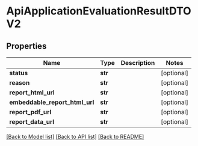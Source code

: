 # ApiApplicationEvaluationResultDTOV2

## Properties

| Name                           | Type    | Description | Notes      |
| ------------------------------ | ------- | ----------- | ---------- |
| **status**                     | **str** |             | [optional] |
| **reason**                     | **str** |             | [optional] |
| **report_html_url**            | **str** |             | [optional] |
| **embeddable_report_html_url** | **str** |             | [optional] |
| **report_pdf_url**             | **str** |             | [optional] |
| **report_data_url**            | **str** |             | [optional] |

[[Back to Model list]](../README.md#documentation-for-models) [[Back to API list]](../README.md#documentation-for-api-endpoints) [[Back to README]](../README.md)
